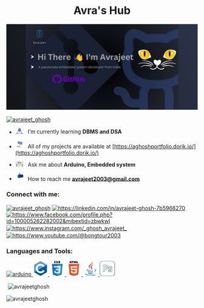 
<h1 align="center">Avra's Hub</h1>
<img src="Edit.jpg" alt="">

<p align="left"> <a href="https://twitter.com/avrajeet_ghosh" target="blank"><img src="https://img.shields.io/twitter/follow/avrajeet_ghosh?logo=twitter&style=for-the-badge" alt="avrajeet_ghosh" /></a> </p>

- <img src="developer.gif"  width="21" />&nbsp;&nbsp; I’m currently learning **DBMS and DSA**

- <img src="laptop.gif"  width="21" />&nbsp;&nbsp; All of my projects are available at [https://aghoshportfolio.dorik.io/](https://aghoshportfolio.dorik.io/)

- <img src="lightning.gif"  width="21" />&nbsp;&nbsp; Ask me about **Arduino, Embedded system**

- <img src="letterbox.gif"  width="21" />&nbsp;&nbsp; How to reach me **avrajeet2003@gmail.com**

<h3 align="left">Connect with me:</h3>
<p align="left">
<a href="https://twitter.com/avrajeet_ghosh" target="blank"><img align="center" src="https://raw.githubusercontent.com/rahuldkjain/github-profile-readme-generator/master/src/images/icons/Social/twitter.svg" alt="avrajeet_ghosh" height="30" width="40" /></a>
<a href="https://linkedin.com/in/https://linkedin.com/in/avrajeet-ghosh-7b5966270" target="blank"><img align="center" src="https://raw.githubusercontent.com/rahuldkjain/github-profile-readme-generator/master/src/images/icons/Social/linked-in-alt.svg" alt="https://linkedin.com/in/avrajeet-ghosh-7b5966270" height="30" width="40" /></a>
<a href="https://fb.com/https://www.facebook.com/profile.php?id=100005262282002&mibextid=zbwkwl" target="blank"><img align="center" src="https://raw.githubusercontent.com/rahuldkjain/github-profile-readme-generator/master/src/images/icons/Social/facebook.svg" alt="https://www.facebook.com/profile.php?id=100005262282002&mibextid=zbwkwl" height="30" width="40" /></a>
<a href="https://instagram.com/https://www.instagram.com/_ghosh_avrajeet_" target="blank"><img align="center" src="https://raw.githubusercontent.com/rahuldkjain/github-profile-readme-generator/master/src/images/icons/Social/instagram.svg" alt="https://www.instagram.com/_ghosh_avrajeet_" height="30" width="40" /></a>
<a href="https://www.youtube.com/c/https://www.youtube.com/@bongtour2003" target="blank"><img align="center" src="https://raw.githubusercontent.com/rahuldkjain/github-profile-readme-generator/master/src/images/icons/Social/youtube.svg" alt="https://www.youtube.com/@bongtour2003" height="30" width="40" /></a>
</p>

<h3 align="left">Languages and Tools:</h3>
<p align="left"> <a href="https://www.arduino.cc/" target="_blank" rel="noreferrer"> <img src="https://cdn.worldvectorlogo.com/logos/arduino-1.svg" alt="arduino" width="40" height="40"/> </a> <a href="https://www.cprogramming.com/" target="_blank" rel="noreferrer"> <img src="https://raw.githubusercontent.com/devicons/devicon/master/icons/c/c-original.svg" alt="c" width="40" height="40"/> </a> <a href="https://www.w3schools.com/css/" target="_blank" rel="noreferrer"> <img src="https://raw.githubusercontent.com/devicons/devicon/master/icons/css3/css3-original-wordmark.svg" alt="css3" width="40" height="40"/> </a> <a href="https://www.w3.org/html/" target="_blank" rel="noreferrer"> <img src="https://raw.githubusercontent.com/devicons/devicon/master/icons/html5/html5-original-wordmark.svg" alt="html5" width="40" height="40"/> </a> <a href="https://www.java.com" target="_blank" rel="noreferrer"> <img src="https://raw.githubusercontent.com/devicons/devicon/master/icons/java/java-original.svg" alt="java" width="40" height="40"/> </a> <a href="https://www.photoshop.com/en" target="_blank" rel="noreferrer"> <img src="https://raw.githubusercontent.com/devicons/devicon/master/icons/photoshop/photoshop-line.svg" alt="photoshop" width="40" height="40"/> </a> </p>

<p>&nbsp;<img align="center" src="https://github-readme-stats.vercel.app/api?username=avrajeetghosh&show_icons=true&locale=en" alt="avrajeetghosh" /></p>

<p><img align="center" src="https://github-readme-streak-stats.herokuapp.com/?user=avrajeetghosh&" alt="avrajeetghosh" /></p>
